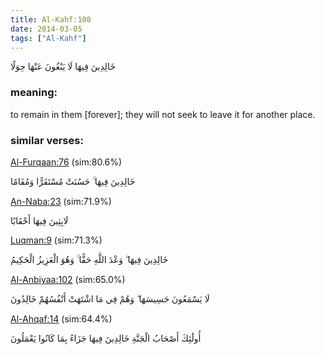 ```yaml
---
title: Al-Kahf:108
date: 2014-03-05
tags: ["Al-Kahf"]
---
```

خَالِدِينَ فِيهَا لَا يَبْغُونَ عَنْهَا حِوَلًا
### meaning: 
to remain in them [forever]; they will not seek to leave it for another place.
### similar verses: 

[Al-Furqaan:76](/25/76) (sim:80.6%)

خَالِدِينَ فِيهَا ۚ حَسُنَتْ مُسْتَقَرًّا وَمُقَامًا

[An-Naba:23](/78/23) (sim:71.9%)

لَابِثِينَ فِيهَا أَحْقَابًا

[Luqman:9](/31/9) (sim:71.3%)

خَالِدِينَ فِيهَا ۖ وَعْدَ اللَّهِ حَقًّا ۚ وَهُوَ الْعَزِيزُ الْحَكِيمُ

[Al-Anbiyaa:102](/21/102) (sim:65.0%)

لَا يَسْمَعُونَ حَسِيسَهَا ۖ وَهُمْ فِي مَا اشْتَهَتْ أَنْفُسُهُمْ خَالِدُونَ

[Al-Ahqaf:14](/46/14) (sim:64.4%)

أُولَٰئِكَ أَصْحَابُ الْجَنَّةِ خَالِدِينَ فِيهَا جَزَاءً بِمَا كَانُوا يَعْمَلُونَ
